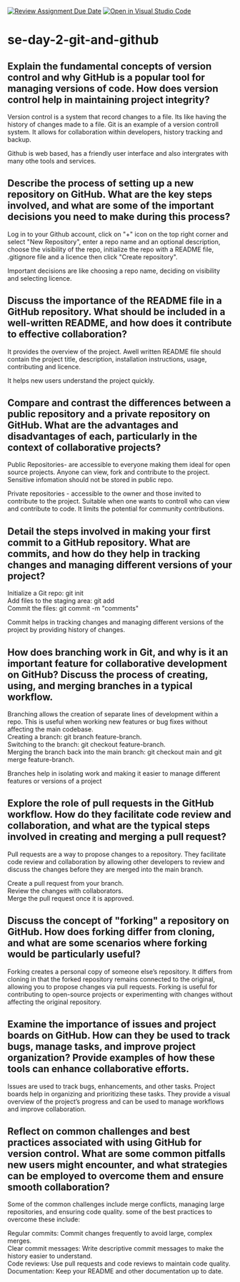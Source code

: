 [![Review Assignment Due Date](https://classroom.github.com/assets/deadline-readme-button-22041afd0340ce965d47ae6ef1cefeee28c7c493a6346c4f15d667ab976d596c.svg)](https://classroom.github.com/a/8wgCKhpZ)
[![Open in Visual Studio Code](https://classroom.github.com/assets/open-in-vscode-2e0aaae1b6195c2367325f4f02e2d04e9abb55f0b24a779b69b11b9e10269abc.svg)](https://classroom.github.com/online_ide?assignment_repo_id=15583926&assignment_repo_type=AssignmentRepo)
# se-day-2-git-and-github

## Explain the fundamental concepts of version control and why GitHub is a popular tool for managing versions of code. How does version control help in maintaining project integrity?

Version control is a system that record changes to a file. Its like having the history of changes made to a file. Git is an example of a version controll system. It allows for collaboration within developers, history tracking and backup.

Github is web based, has a friendly user interface and also intergrates with many othe tools and services.

## Describe the process of setting up a new repository on GitHub. What are the key steps involved, and what are some of the important decisions you need to make during this process?

Log in to your Github account, click on "+" icon on the top right corner and select "New Repository", enter a repo name and an optional description, choose the visibility of the repo, initialize the repo with a README file, .gitignore file and a licence then click "Create repository".

Important decisions are like choosing a repo name, deciding on visibility and selecting licence.

## Discuss the importance of the README file in a GitHub repository. What should be included in a well-written README, and how does it contribute to effective collaboration?

It provides the overview of the project. Awell written README file should contain the project title, description, installation instructions, usage, contributing and licence.

It helps new users understand the project quickly.

## Compare and contrast the differences between a public repository and a private repository on GitHub. What are the advantages and disadvantages of each, particularly in the context of collaborative projects?

Public Repositories- are accessible to everyone making them ideal for open source projects. Anyone can view, fork and contribute to the project. Sensitive infomation should not be stored in public repo.

Private repositories - accessible to the owner and those invited to contribute to the project. Suitable when one wants to controll who can view and contribute to code. It limits the potential for community contributions.

## Detail the steps involved in making your first commit to a GitHub repository. What are commits, and how do they help in tracking changes and managing different versions of your project?

Initialize a Git repo: git init  
Add files to the staging area: git add  
Commit the files: git commit -m "comments"  

Commit helps in tracking changes and managing different versions of the project by providing history of changes.

## How does branching work in Git, and why is it an important feature for collaborative development on GitHub? Discuss the process of creating, using, and merging branches in a typical workflow.

Branching allows the creation of separate lines of development within a repo. This is useful when working new features or bug  fixes without affecting the main codebase.  
Creating a branch: git branch feature-branch.  
Switching to the branch: git checkout feature-branch.  
Merging the branch back into the main branch: git checkout main and git merge feature-branch.  

Branches help in isolating work and making it easier to manage different features or versions of a project

## Explore the role of pull requests in the GitHub workflow. How do they facilitate code review and collaboration, and what are the typical steps involved in creating and merging a pull request?

Pull requests are a way to propose changes to a repository. They facilitate code review and collaboration by allowing other developers to review and discuss the changes before they are merged into the main branch.

Create a pull request from your branch.  
Review the changes with collaborators.  
Merge the pull request once it is approved.  

## Discuss the concept of "forking" a repository on GitHub. How does forking differ from cloning, and what are some scenarios where forking would be particularly useful?

Forking creates a personal copy of someone else’s repository. It differs from cloning in that the forked repository remains connected to the original, allowing you to propose changes via pull requests. Forking is useful for contributing to open-source projects or experimenting with changes without affecting the original repository.

## Examine the importance of issues and project boards on GitHub. How can they be used to track bugs, manage tasks, and improve project organization? Provide examples of how these tools can enhance collaborative efforts.

Issues are used to track bugs, enhancements, and other tasks. Project boards help in organizing and prioritizing these tasks. They provide a visual overview of the project’s progress and can be used to manage workflows and improve collaboration.

## Reflect on common challenges and best practices associated with using GitHub for version control. What are some common pitfalls new users might encounter, and what strategies can be employed to overcome them and ensure smooth collaboration?

Some of the common challenges include merge conflicts, managing large repositories, and ensuring code quality. some of the best practices to overcome these include:

Regular commits: Commit changes frequently to avoid large, complex merges.  
Clear commit messages: Write descriptive commit messages to make the history easier to understand.  
Code reviews: Use pull requests and code reviews to maintain code quality.  
Documentation: Keep your README and other documentation up to date.  
